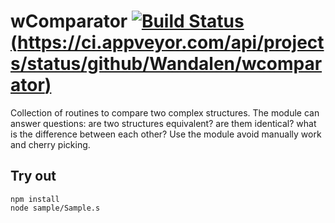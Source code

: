 
# wComparator [![Build Status](https://travis-ci.org/Wandalen/wComparator.svg?branch=master)](https://travis-ci.org/Wandalen/wComparator) [(https://ci.appveyor.com/api/projects/status/github/Wandalen/wcomparator)](https://ci.appveyor.com/project/Wandalen/wcomparator)

Collection of routines to compare two complex structures. The module can answer questions: are two structures equivalent? are them identical? what is the difference between each other? Use the module avoid manually work and cherry picking.

## Try out
```
npm install
node sample/Sample.s
```







